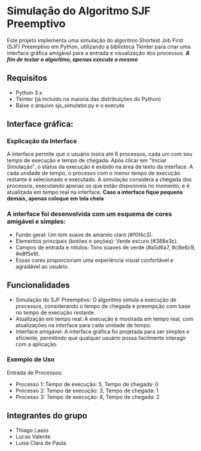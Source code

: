 
# Simulação do Algoritmo SJF Preemptivo
Este projeto implementa uma simulação do algoritmo Shortest Job First (SJF) Preemptivo em Python, utilizando a biblioteca Tkinter para criar uma interface gráfica amigável para a entrada e visualização dos processos. ***A fim de testar o algoritmo, apenas execute o mesmo***

## Requisitos
- Python 3.x
- Tkinter (já incluído na maioria das distribuições do Python)
- Baixe o arquivo sjs_simulator.py e o execute 

## Interface gráfica:
### Explicação da Interface
A interface permite que o usuário insira até 6 processos, cada um com seu tempo de execução e tempo de chegada.
Após clicar em "Iniciar Simulação", o status da execução é exibido na área de texto da interface. A cada unidade de tempo, o processo com o menor tempo de execução restante é selecionado e executado.
A simulação considera a chegada dos processos, executando apenas os que estão disponíveis no momento, e é atualizada em tempo real na interface. **Caso a interface fique pequena demais, apenas coloque em tela cheia**

### A interface foi desenvolvida com um esquema de cores amigável e simples:

- Fundo geral: Um tom suave de amarelo claro (#f0f4c3).
- Elementos principais (botões e seções): Verde escuro (#388e3c).
- Campos de entrada e rótulos: Tons suaves de verde (#a5d6a7, #c8e6c9, #e8f5e9).
- Essas cores proporcionam uma experiência visual confortável e agradável ao usuário.

## Funcionalidades
- Simulação do SJF Preemptivo: O algoritmo simula a execução de processos, considerando o tempo de chegada e preempção com base no tempo de execução restante.
- Atualização em tempo real: A execução é mostrada em tempo real, com atualizações na interface para cada unidade de tempo.
- Interface amigável: A interface gráfica foi projetada para ser simples e eficiente, permitindo que qualquer usuário possa facilmente interagir com a aplicação.
### Exemplo de Uso

Entrada de Processos:
- Processo 1: Tempo de execução: 5, Tempo de chegada: 0
- Processo 2: Tempo de execução: 3, Tempo de chegada: 1
- Processo 3: Tempo de execução: 8, Tempo de chegada: 2

## Integrantes do grupo
- Thiago Laass
- Lucas Valente
- Luisa Clara de Paula

